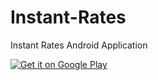 # Instant-Rates
Instant Rates Android Application


<a href='https://play.google.com/store/apps/details?id=dynoapps.exchange_rates&pcampaignid=MKT-Other-global-all-co-prtnr-py-PartBadge-Mar2515-1'><img alt='Get it on Google Play' src='https://play.google.com/intl/en_us/badges/images/generic/en_badge_web_generic.png'/></a>
